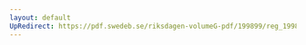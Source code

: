 ```yaml
---
layout: default
UpRedirect: https://pdf.swedeb.se/riksdagen-volumeG-pdf/199899/reg_199899/reg_199899_0167.pdf
---
```

